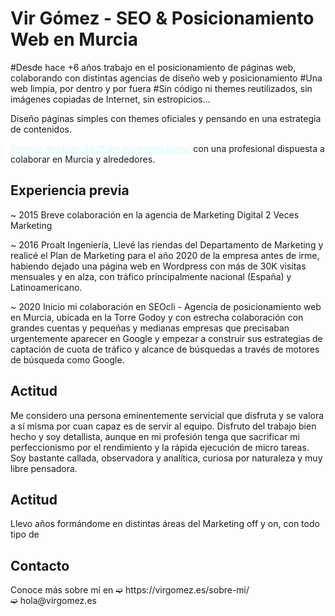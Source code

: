 # Vir Gómez - SEO & Posicionamiento Web en Murcia
#Desde hace +6 años trabajo en el posicionamiento de páginas web, colaborando con distintas agencias de diseño web y posicionamiento
#Una web limpia, por dentro y por fuera
#Sin código ni themes reutilizados, sin imágenes copiadas de Internet, sin estropicios…

<p>Diseño páginas simples con themes oficiales y pensando en una estrategia de contenidos.</p>
<a style="color: #ccffff;" title="➫ Te ayudo a crear landigns y páginas como plataformas de atracción en las que se mueve tu potencial cliente para generar clics por búsquedas concretas en busca de generar resultados ya sean de branding, rentabilidad, conversión o fidelización." href="https://virgomez.es/marketing-digital/">Conoce mi visión 360º del marketing digital</a> con una profesional dispuesta a colaborar en Murcia y alrededores.
<div>
<h2>Experiencia previa</h2>

<p>~ 2015 Breve colaboración en la agencia de Marketing Digital 2 Veces Marketing</p>


<p>~ 2016 Proalt Ingeniería, Llevé las riendas del Departamento de Marketing y realicé el Plan de Marketing para el año 2020 de la empresa antes de irme, habiendo dejado una página web en Wordpress con más de 30K visitas mensuales y en alza, con tráfico principalmente nacional (España) y Latinoamericano.</p>

<p>~ 2020 Inicio mi colaboración en SEOcli - Agencia de posicionamiento web en Murcia, ubicada en la Torre Godoy y con estrecha colaboración con grandes cuentas y pequeñas y medianas empresas que precisaban urgentemente aparecer en Google y empezar a construir sus estrategias de captación de cuota de tráfico y alcance de búsquedas a través de motores de búsqueda como Google.</p>
</div>
<h2>Actitud</h2>
Me considero una persona eminentemente servicial que disfruta y se valora a sí misma por cuan capaz es de servir al equipo. 
Disfruto del trabajo bien hecho y soy detallista, aunque en mi profesión tenga que sacrificar mi perfeccionismo por el rendimiento y la rápida ejecución de micro tareas.
Soy bastante callada, observadora y analítica, curiosa por naturaleza y muy libre pensadora. 

<h2>Actitud</h2>
Llevo años formándome en distintas áreas del Marketing off y on, con todo tipo de 

<h2>Contacto</h2>
Conoce más sobre mí en ➫ https://virgomez.es/sobre-mi/
<br>➫ hola@virgomez.es
